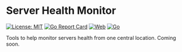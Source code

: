 # Server Health Monitor

[![License: MIT](https://img.shields.io/badge/License-MIT-yellow.svg)](https://opensource.org/licenses/MIT/)
[![Go Report Card](https://goreportcard.com/badge/github.com/PR-Developers/Server-Health-Monitor)](https://goreportcard.com/report/github.com/PR-Developers/Server-Health-Monitor)
[![Web](https://github.com/PR-Developers/server-health-monitor/actions/workflows/web.yml/badge.svg)](https://github.com/PR-Developers/server-health-monitor/actions/workflows/web.yml)
[![Go](https://github.com/PR-Developers/server-health-monitor/actions/workflows/go.yml/badge.svg)](https://github.com/PR-Developers/server-health-monitor/actions/workflows/go.yml)

Tools to help monitor servers health from one central location. Coming soon.
